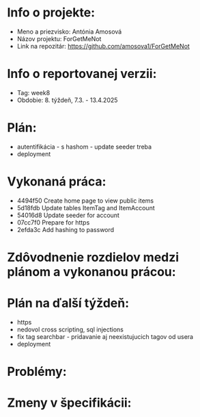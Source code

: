 # Info o projekte:
- Meno a priezvisko: Antónia Amosová
- Názov projektu: ForGetMeNot
- Link na repozitár: https://github.com/amosova1/ForGetMeNot

# Info o reportovanej verzii:  
- Tag: week8
- Obdobie: 8. týždeň, 7.3. - 13.4.2025

# Plán:
- autentifikácia - s hashom - update seeder treba
- deployment

# Vykonaná práca:
- 4494f50 Create home page to view public items
- 5d18fdb Update tables ItemTag and ItemAccount
- 54016d8 Update seeder for account
- 07cc7f0 Prepare for https
- 2efda3c Add hashing to password

# Zdôvodnenie rozdielov medzi plánom a vykonanou prácou:

# Plán na ďalší týždeň:
- https
- nedovol cross scripting, sql injections
- fix tag searchbar - pridavanie aj neexistujucich tagov od usera
- deployment

# Problémy:

# Zmeny v špecifikácii:
